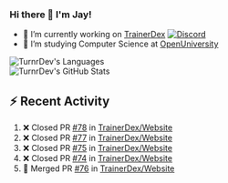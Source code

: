 ### Hi there 👋 I'm Jay!

- 🔭 I’m currently working on [TrainerDex](https://www.github.com/TrainerDex) [![Discord](https://discordapp.com/api/v6/guilds/364313717720219651/widget.png?style=shield)](http://discord.trainerdex.co.uk/)
- 🤔 I’m studying Computer Science at [OpenUniversity](http://www.open.ac.uk/courses/computing-it/degrees/bsc-computing-it-software-q62-soft)

![TurnrDev's Languages](https://github-readme-stats.vercel.app/api/top-langs/?username=TurnrDev&layout=compact&hide_border=true&title_color=1fa6aa&text_color=233247)
<br>
![TurnrDev's GitHub Stats](https://github-readme-stats.vercel.app/api?username=TurnrDev&show_icons=true&hide_border=true&count_private=true&include_all_commits=true&icon_color=1fa6aa&title_color=1fa6aa&text_color=233247)
<br>

## :zap: Recent Activity

<!--START_SECTION:activity-->
1. ❌ Closed PR [#78](https://github.com/TrainerDex/Website/pull/78) in [TrainerDex/Website](https://github.com/TrainerDex/Website)
2. ❌ Closed PR [#77](https://github.com/TrainerDex/Website/pull/77) in [TrainerDex/Website](https://github.com/TrainerDex/Website)
3. ❌ Closed PR [#75](https://github.com/TrainerDex/Website/pull/75) in [TrainerDex/Website](https://github.com/TrainerDex/Website)
4. ❌ Closed PR [#74](https://github.com/TrainerDex/Website/pull/74) in [TrainerDex/Website](https://github.com/TrainerDex/Website)
5. 🎉 Merged PR [#76](https://github.com/TrainerDex/Website/pull/76) in [TrainerDex/Website](https://github.com/TrainerDex/Website)
<!--END_SECTION:activity-->
